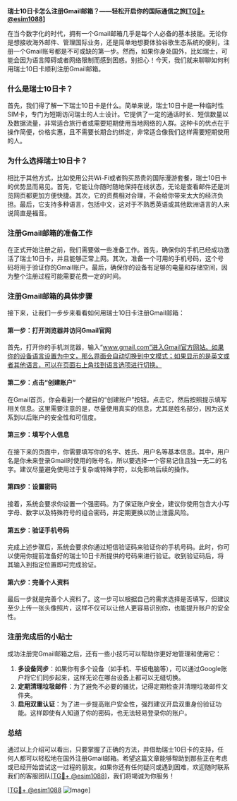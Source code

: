 **瑞士10日卡怎么注册Gmail邮箱？——轻松开启你的国际通信之旅[[TG💪+ @esim1088](https://t.me/s/esim1088)]**

在当今数字化的时代，拥有一个Gmail邮箱几乎是每个人必备的基本技能。无论你是想接收海外邮件、管理国际业务，还是简单地想要体验谷歌生态系统的便利，注册一个Gmail账号都是不可或缺的第一步。然而，如果你身处国外，比如瑞士，可能会因为语言障碍或者网络限制而感到困惑。别担心！今天，我们就来聊聊如何利用瑞士10日卡顺利注册Gmail邮箱。

### 什么是瑞士10日卡？

首先，我们得了解一下瑞士10日卡是什么。简单来说，瑞士10日卡是一种临时性SIM卡，专门为短期访问瑞士的人士设计。它提供了一定的通话时长、短信数量以及数据流量，非常适合旅行者或需要短期使用当地网络的人群。这种卡的优点在于操作简便，价格实惠，且不需要长期合约绑定，非常适合像我们这样需要短期使用的人。

### 为什么选择瑞士10日卡？

相比于其他方式，比如使用公共Wi-Fi或者购买昂贵的国际漫游套餐，瑞士10日卡的优势显而易见。首先，它能让你随时随地保持在线状态，无论是查看邮件还是浏览网页都更加方便快捷。其次，它的资费相对合理，不会给你带来太大的经济负担。最后，它支持多种语言，包括中文，这对于不熟悉英语或其他欧洲语言的人来说简直是福音。

### 注册Gmail邮箱的准备工作

在正式开始注册之前，我们需要做一些准备工作。首先，确保你的手机已经成功激活了瑞士10日卡，并且能够正常上网。其次，准备一个可用的手机号码，这个号码将用于验证你的Gmail账户。最后，确保你的设备有足够的电量和存储空间，因为整个注册过程可能需要花费一定的时间。

### 注册Gmail邮箱的具体步骤

接下来，让我们一步步来看看如何用瑞士10日卡注册Gmail邮箱：

#### 第一步：打开浏览器并访问Gmail官网

首先，打开你的手机浏览器，输入“www.gmail.com”进入Gmail官方网站。如果你的设备语言设置为中文，那么界面会自动切换到中文模式；如果显示的是英文或者其他语言，可以在页面右上角找到语言选项进行切换。

#### 第二步：点击“创建账户”

在Gmail首页，你会看到一个醒目的“创建账户”按钮。点击它，然后按照提示填写相关信息。这里需要注意的是，尽量使用真实的信息，尤其是姓名部分，因为这关系到以后账户的安全性和可信度。

#### 第三步：填写个人信息

在接下来的页面中，你需要填写你的名字、姓氏、用户名等基本信息。其中，用户名是你未来登录Gmail时使用的账号名，所以要选择一个容易记住且独一无二的名字。建议尽量避免使用过于复杂或特殊字符，以免影响后续的操作。

#### 第四步：设置密码

接着，系统会要求你设置一个强密码。为了保证账户安全，建议你使用包含大小写字母、数字以及特殊符号的组合密码，并定期更换以防止泄露风险。

#### 第五步：验证手机号码

完成上述步骤后，系统会要求你通过短信验证码来验证你的手机号码。此时，你可以使用你提前准备好的瑞士10日卡所提供的号码来进行验证。收到验证码后，将其输入到指定位置即可完成验证。

#### 第六步：完善个人资料

最后一步就是完善个人资料了。这一步可以根据自己的需求选择是否填写，但建议至少上传一张头像照片，这样不仅可以让他人更容易识别你，也能提升账户的安全性。

### 注册完成后的小贴士

成功注册完Gmail邮箱之后，还有一些小技巧可以帮助你更好地管理和使用它：

1. **多设备同步**：如果你有多个设备（如手机、平板电脑等），可以通过Google账户将它们同步起来，这样无论在哪台设备上都可以无缝切换。
2. **定期清理垃圾邮件**：为了避免不必要的骚扰，记得定期检查并清理垃圾邮件文件夹。
3. **启用双重认证**：为了进一步提高账户安全性，强烈建议开启双重身份验证功能。这样即使有人知道了你的密码，也无法轻易登录你的账户。

### 总结

通过以上介绍可以看出，只要掌握了正确的方法，并借助瑞士10日卡的支持，任何人都可以轻松地在国外注册Gmail邮箱。希望这篇文章能够帮助到那些正在考虑或已经开始尝试这一过程的朋友。如果你还有任何疑问或遇到困难，欢迎随时联系我们的客服团队[[TG💪+ @esim1088](https://t.me/s/esim1088)]，我们将竭诚为你服务！

[[TG💪+ @esim1088](https://t.me/s/esim1088) ![Image](https://i.postimg.cc/4NQfJmqS/Snipaste-2025-05-13-00-14-12.png)]